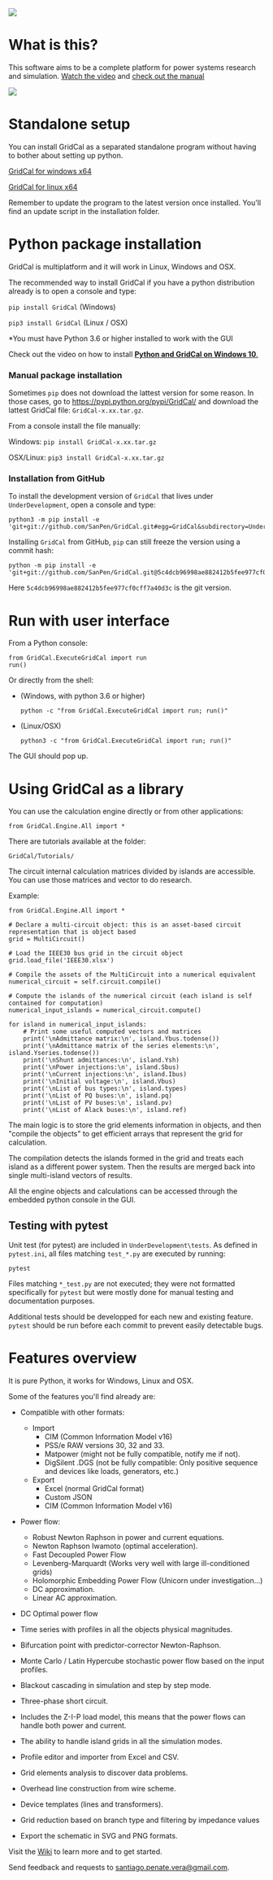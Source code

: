 ![](https://github.com/SanPen/GridCal/blob/master/pics/GridCal_banner.png)

# What is this?

This software aims to be a complete platform for power systems research and simulation. [Watch the video](https://youtu.be/7BbO7KKWwEY) and
 [check out the manual](https://github.com/SanPen/GridCal/blob/master/Documentation/GridCal/Manual_of_GridCal.pdf)

![](https://github.com/SanPen/GridCal/blob/master/pics/GridCal.png)


# Standalone setup

You can install GridCal as a separated standalone program without having to bother about setting up python.

[GridCal for windows x64](https://sanpv.files.wordpress.com/2018/11/gridcalsetup.zip)

[GridCal for linux x64](https://sanpv.files.wordpress.com/2018/11/gridcal-standalone-linux.zip)

Remember to update the program to the latest version once installed. You'll find an update script in the installation folder.

# Python package installation

GridCal is multiplatform and it will work in Linux, Windows and OSX.

The recommended way to install GridCal if you have a python distribution already is to open a console and type:

`pip install GridCal` (Windows)

`pip3 install GridCal` (Linux / OSX)

*You must have Python 3.6 or higher installed to work with the GUI

Check out the video on how to install [**Python and GridCal on Windows 10**.](https://youtu.be/yGxMq2JB1Zo)

### Manual package installation

Sometimes `pip` does not download the lattest version for some reason. In those cases, go to https://pypi.python.org/pypi/GridCal/ and download the lattest GridCal file: `GridCal-x.xx.tar.gz`.

From a console install the file manually:

Windows: `pip install GridCal-x.xx.tar.gz`

OSX/Linux: `pip3 install GridCal-x.xx.tar.gz`

### Installation from GitHub

To install the development version of `GridCal` that lives under `UnderDevelopment`, open a console and type:

    python3 -m pip install -e 'git+git://github.com/SanPen/GridCal.git#egg=GridCal&subdirectory=UnderDevelopment'

Installing `GridCal` from GitHub, `pip` can still freeze the version using a commit hash:

    python -m pip install -e 'git+git://github.com/SanPen/GridCal.git@5c4dcb96998ae882412b5fee977cf0cff7a40d3c#egg=GridCal&subdirectory=UnderDevelopment'

Here `5c4dcb96998ae882412b5fee977cf0cff7a40d3c` is the git version.

# Run with user interface

From a Python console:

```
from GridCal.ExecuteGridCal import run
run()
```

Or directly from the shell:

- (Windows, with python 3.6 or higher)

    `python -c "from GridCal.ExecuteGridCal import run; run()"`

- (Linux/OSX)

    `python3 -c "from GridCal.ExecuteGridCal import run; run()"`

The GUI should pop up.

# Using GridCal as a library

You can use the calculation engine directly or from other applications:

`from GridCal.Engine.All import *`

There are tutorials available at the folder:

`GridCal/Tutorials/`

The circuit internal calculation matrices divided by islands are accessible. You can use those matrices and vector to do research.


Example:
```
from GridCal.Engine.All import *

# Declare a multi-circuit object: this is an asset-based circuit representation that is object based
grid = MultiCircuit()

# Load the IEEE30 bus grid in the circuit object
grid.load_file('IEEE30.xlsx')

# Compile the assets of the MultiCircuit into a numerical equivalent
numerical_circuit = self.circuit.compile()

# Compute the islands of the numerical circuit (each island is self contained for computation)
numerical_input_islands = numerical_circuit.compute()

for island in numerical_input_islands:
    # Print some useful computed vectors and matrices
    print('\nAdmittance matrix:\n', island.Ybus.todense())
    print('\nAdmittance matrix of the series elements:\n', island.Yseries.todense())
    print('\nShunt admittances:\n', island.Ysh)
    print('\nPower injections:\n', island.Sbus)
    print('\nCurrent injections:\n', island.Ibus)
    print('\nInitial voltage:\n', island.Vbus)
    print('\nList of bus types:\n', island.types)
    print('\nList of PQ buses:\n', island.pq)
    print('\nList of PV buses:\n', island.pv)
    print('\nList of Alack buses:\n', island.ref)
```

The main logic is to store the grid elements information in objects, and then "compile the objects" to get efficient arrays that represent the grid for calculation.

The compilation detects the islands formed in the grid and treats each island as a different power system. Then the results are merged back into single multi-island vectors of results.

All the engine objects and calculations can be accessed through the embedded python console in the GUI.

## Testing with pytest

Unit test (for pytest) are included in `UnderDevelopment\tests`. As defined in `pytest.ini`, all files matching `test_*.py` are executed by running:

```
pytest
```

Files matching `*_test.py` are not executed; they were not formatted specifically for `pytest` but were mostly done for manual testing and documentation purposes.

Additional tests should be developped for each new and existing feature. `pytest` should be run before each commit to prevent easily detectable bugs.

# Features overview

It is pure Python, it works for Windows, Linux and OSX.

Some of the features you'll find already are:

- Compatible with other formats:
  - Import
    - CIM (Common Information Model v16)
    - PSS/e RAW versions 30, 32 and 33.
    - Matpower (might not be fully compatible, notify me if not).
    - DigSilent .DGS (not be fully compatible: Only positive sequence and devices like loads, generators, etc.)
  - Export
    - Excel (normal GridCal format)
    - Custom JSON
    - CIM (Common Information Model v16)

- Power flow:
  - Robust Newton Raphson in power and current equations.
  - Newton Raphson Iwamoto (optimal acceleration).
  - Fast Decoupled Power Flow
  - Levenberg-Marquardt (Works very well with large ill-conditioned grids)
  - Holomorphic Embedding Power Flow (Unicorn under investigation...)
  - DC approximation.
  - Linear AC approximation.

- DC Optimal power flow

- Time series with profiles in all the objects physical magnitudes.

- Bifurcation point with predictor-corrector Newton-Raphson.

- Monte Carlo / Latin Hypercube stochastic power flow based on the input profiles.

- Blackout cascading in simulation and step by step mode.

- Three-phase short circuit.

- Includes the Z-I-P load model, this means that the power flows can handle both power and current.

- The ability to handle island grids in all the simulation modes.

- Profile editor and importer from Excel and CSV.

- Grid elements analysis to discover data problems.

- Overhead line construction from wire scheme.

- Device templates (lines and transformers).

- Grid reduction based on branch type and filtering by impedance values

- Export the schematic in SVG and PNG formats.

Visit the [Wiki](https://github.com/SanPen/GridCal/wiki) to learn more and to get started.

Send feedback and requests to santiago.penate.vera@gmail.com.
